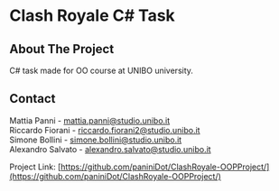 # Clash Royale C# Task

<!-- ABOUT THE PROJECT -->
## About The Project
C# task made for OO course at UNIBO university.

<!-- CONTACT -->
## Contact

Mattia Panni - mattia.panni@studio.unibo.it <br />
Riccardo Fiorani - riccardo.fiorani2@studio.unibo.it <br />
Simone Bollini - simone.bollini@studio.unibo.it <br />
Alexandro Salvato - alexandro.salvato@studio.unibo.it <br />

Project Link: [https://github.com/paniniDot/ClashRoyale-OOPProject/](https://github.com/paniniDot/ClashRoyale-OOPProject/)
